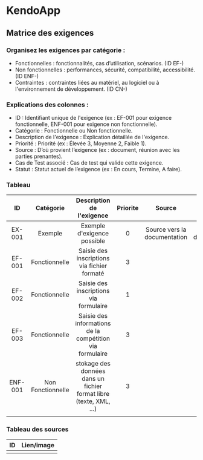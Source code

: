 # KendoApp

## Matrice des exigences

### Organisez les exigences par catégorie :
- Fonctionnelles : fonctionnalités, cas d’utilisation, scénarios. (ID EF-)
- Non fonctionnelles : performances, sécurité, compatibilité, accessibilité. (ID ENF-)
- Contraintes : contraintes liées au matériel, au logiciel ou à l'environnement de développement. (ID CN-)

### Explications des colonnes :
- ID : Identifiant unique de l'exigence (ex : EF-001 pour exigence fonctionnelle, ENF-001 pour exigence non fonctionnelle).
- Catégorie : Fonctionnelle ou Non fonctionnelle.
- Description de l'exigence : Explication détaillée de l'exigence.
- Priorité : Priorité (ex : Élevée 3, Moyenne 2, Faible 1).
- Source : D’où provient l’exigence (ex : document, réunion avec les parties prenantes).
- Cas de Test associé : Cas de test qui valide cette exigence.
- Statut : Statut actuel de l’exigence (ex : En cours, Termine, A faire).

### Tableau

|ID|Catégorie|Description de l'exigence|Priorite|Source|Id test|Statut
|:-----:|:-----:|:-----:|:-----:|:-----:|:-----:|:-----:|
|EX-001|Exemple|Exemple d'exigence possible|0|Source vers la documentation|à définir|A faire|
|EF-001|Fonctionnelle|Saisie des inscriptions via fichier formaté|3||||
|EF-002|Fonctionnelle|Saisie des inscriptions via formulaire|1||||
|EF-003|Fonctionnelle|Saisie des informations de la compétition via formulaire|3|||A faire|
|ENF-001|Non Fonctionnelle|stokage des données dans un fichier format libre (texte, XML, ...)|3||||
||||||||

### Tableau des sources

|ID|Lien/image|
|:-----:|:-----|
|||
